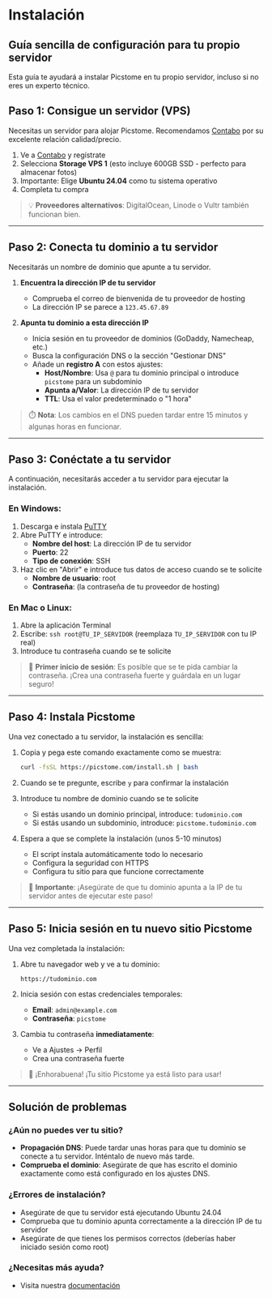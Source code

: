 # Instalación

## Guía sencilla de configuración para tu propio servidor

Esta guía te ayudará a instalar Picstome en tu propio servidor, incluso si no eres un experto técnico.

## Paso 1: Consigue un servidor (VPS)

Necesitas un servidor para alojar Picstome. Recomendamos [Contabo](https://www.dpbolvw.net/click-101387264-15239531) por su excelente relación calidad/precio.

1. Ve a [Contabo](https://www.dpbolvw.net/click-101387264-15239531) y regístrate
2. Selecciona **Storage VPS 1** (esto incluye 600GB SSD - perfecto para almacenar fotos)
3. Importante: Elige **Ubuntu 24.04** como tu sistema operativo
4. Completa tu compra

> 💡 **Proveedores alternativos**: DigitalOcean, Linode o Vultr también funcionan bien.

---

## Paso 2: Conecta tu dominio a tu servidor

Necesitarás un nombre de dominio que apunte a tu servidor.

1. **Encuentra la dirección IP de tu servidor**
   - Comprueba el correo de bienvenida de tu proveedor de hosting
   - La dirección IP se parece a `123.45.67.89`

2. **Apunta tu dominio a esta dirección IP**
   - Inicia sesión en tu proveedor de dominios (GoDaddy, Namecheap, etc.)
   - Busca la configuración DNS o la sección "Gestionar DNS"
   - Añade un **registro A** con estos ajustes:
     - **Host/Nombre**: Usa `@` para tu dominio principal o introduce `picstome` para un subdominio
     - **Apunta a/Valor**: La dirección IP de tu servidor
     - **TTL**: Usa el valor predeterminado o "1 hora"

> ⏱️ **Nota**: Los cambios en el DNS pueden tardar entre 15 minutos y algunas horas en funcionar.

---

## Paso 3: Conéctate a tu servidor

A continuación, necesitarás acceder a tu servidor para ejecutar la instalación.

### En Windows:
1. Descarga e instala [PuTTY](https://www.putty.org/)
2. Abre PuTTY e introduce:
   - **Nombre del host**: La dirección IP de tu servidor
   - **Puerto**: 22
   - **Tipo de conexión**: SSH
3. Haz clic en "Abrir" e introduce tus datos de acceso cuando se te solicite
   - **Nombre de usuario**: root
   - **Contraseña**: (la contraseña de tu proveedor de hosting)

### En Mac o Linux:
1. Abre la aplicación Terminal
2. Escribe: `ssh root@TU_IP_SERVIDOR` (reemplaza `TU_IP_SERVIDOR` con tu IP real)
3. Introduce tu contraseña cuando se te solicite

> 🔑 **Primer inicio de sesión**: Es posible que se te pida cambiar la contraseña. ¡Crea una contraseña fuerte y guárdala en un lugar seguro!

---

## Paso 4: Instala Picstome

Una vez conectado a tu servidor, la instalación es sencilla:

1. Copia y pega este comando exactamente como se muestra:
   ```bash
   curl -fsSL https://picstome.com/install.sh | bash
   ```

2. Cuando se te pregunte, escribe `y` para confirmar la instalación

3. Introduce tu nombre de dominio cuando se te solicite
   - Si estás usando un dominio principal, introduce: `tudominio.com`
   - Si estás usando un subdominio, introduce: `picstome.tudominio.com`

4. Espera a que se complete la instalación (unos 5-10 minutos)
   - El script instala automáticamente todo lo necesario
   - Configura la seguridad con HTTPS
   - Configura tu sitio para que funcione correctamente

> 🛑 **Importante**: ¡Asegúrate de que tu dominio apunta a la IP de tu servidor antes de ejecutar este paso!

---

## Paso 5: Inicia sesión en tu nuevo sitio Picstome

Una vez completada la instalación:

1. Abre tu navegador web y ve a tu dominio:
   ```
   https://tudominio.com
   ```

2. Inicia sesión con estas credenciales temporales:
   - **Email**: `admin@example.com`
   - **Contraseña**: `picstome`

3. Cambia tu contraseña **inmediatamente**:
   - Ve a Ajustes → Perfil
   - Crea una contraseña fuerte

> 🎉 ¡Enhorabuena! ¡Tu sitio Picstome ya está listo para usar!

---

## Solución de problemas

### ¿Aún no puedes ver tu sitio?
- **Propagación DNS**: Puede tardar unas horas para que tu dominio se conecte a tu servidor. Inténtalo de nuevo más tarde.
- **Comprueba el dominio**: Asegúrate de que has escrito el dominio exactamente como está configurado en los ajustes DNS.

### ¿Errores de instalación?
- Asegúrate de que tu servidor está ejecutando Ubuntu 24.04
- Comprueba que tu dominio apunta correctamente a la dirección IP de tu servidor
- Asegúrate de que tienes los permisos correctos (deberías haber iniciado sesión como root)

### ¿Necesitas más ayuda?
- Visita nuestra [documentación](https://picstome.com/docs)
